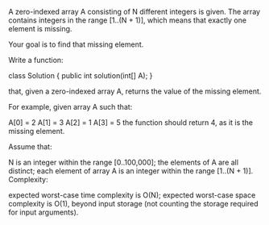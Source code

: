 A zero-indexed array A consisting of N different integers is given. The array contains integers in the range [1..(N + 1)], which means that exactly one element is missing.

Your goal is to find that missing element.

Write a function:

class Solution { public int solution(int[] A); }

that, given a zero-indexed array A, returns the value of the missing element.

For example, given array A such that:

A[0] = 2 A[1] = 3 A[2] = 1 A[3] = 5 the function should return 4, as it is the missing element.

Assume that:

N is an integer within the range [0..100,000]; the elements of A are all distinct; each element of array A is an integer within the range [1..(N + 1)]. Complexity:

expected worst-case time complexity is O(N); expected worst-case space complexity is O(1), beyond input storage (not counting the storage required for input arguments).